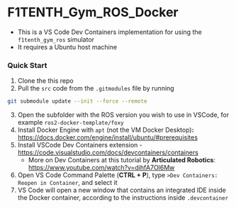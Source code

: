 # F1TENTH_Gym_ROS_Docker
- This is a VS Code Dev Containers implementation for using the `f1tenth_gym_ros` simulator
- It requires a Ubuntu host machine

### Quick Start
1. Clone the this repo
2. Pull the `src` code from the `.gitmodules` file by running 
```bash
git submodule update --init --force --remote
```
3. Open the subfolder with the ROS version you wish to use in VSCode, for example `ros2-docker-template/foxy`
4. Install Docker Engine with `apt` (not the VM Docker Desktop)**:** https://docs.docker.com/engine/install/ubuntu/#prerequisites
5. Install VSCode Dev Containers extension - https://code.visualstudio.com/docs/devcontainers/containers
    - More on Dev Containers at this tutorial by **Articulated Robotics**: https://www.youtube.com/watch?v=dihfA7Ol6Mw
6. Open VS Code Command Palette (**CTRL + P**), type `>Dev Containers: Reopen in Container`, and select it
7. VS Code will open a new window that contains an integrated IDE inside the Docker container, according to the instructions inside `.devcontainer`
